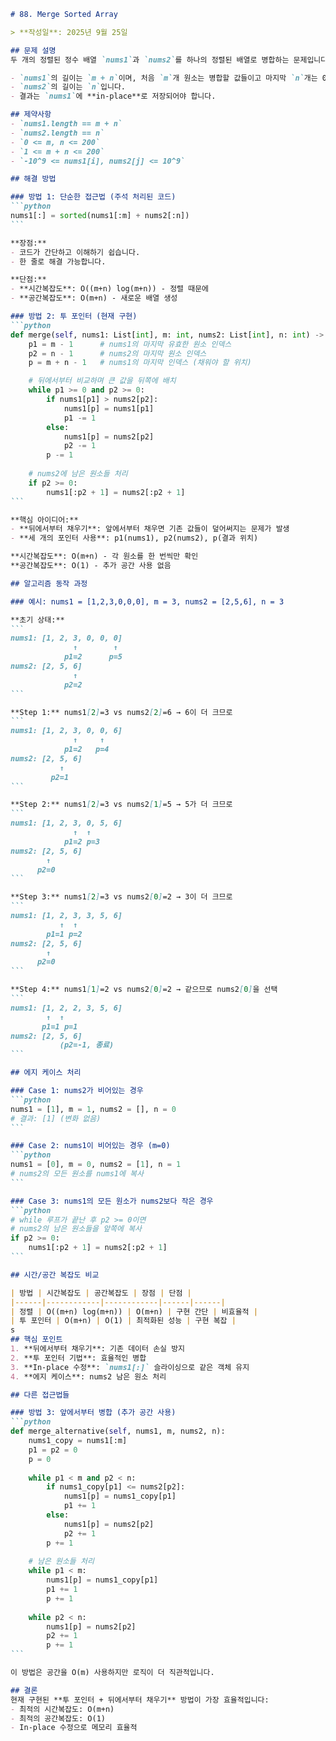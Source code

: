 ````markdown
# 88. Merge Sorted Array

> **작성일**: 2025년 9월 25일

## 문제 설명
두 개의 정렬된 정수 배열 `nums1`과 `nums2`를 하나의 정렬된 배열로 병합하는 문제입니다.

- `nums1`의 길이는 `m + n`이며, 처음 `m`개 원소는 병합할 값들이고 마지막 `n`개는 0으로 채워져 있습니다.
- `nums2`의 길이는 `n`입니다.
- 결과는 `nums1`에 **in-place**로 저장되어야 합니다.

## 제약사항
- `nums1.length == m + n`
- `nums2.length == n`
- `0 <= m, n <= 200`
- `1 <= m + n <= 200`
- `-10^9 <= nums1[i], nums2[j] <= 10^9`

## 해결 방법

### 방법 1: 단순한 접근법 (주석 처리된 코드)
```python
nums1[:] = sorted(nums1[:m] + nums2[:n])
```

**장점:**
- 코드가 간단하고 이해하기 쉽습니다.
- 한 줄로 해결 가능합니다.

**단점:**
- **시간복잡도**: O((m+n) log(m+n)) - 정렬 때문에
- **공간복잡도**: O(m+n) - 새로운 배열 생성

### 방법 2: 투 포인터 (현재 구현)
```python
def merge(self, nums1: List[int], m: int, nums2: List[int], n: int) -> None:
    p1 = m - 1      # nums1의 마지막 유효한 원소 인덱스
    p2 = n - 1      # nums2의 마지막 원소 인덱스
    p = m + n - 1   # nums1의 마지막 인덱스 (채워야 할 위치)

    # 뒤에서부터 비교하며 큰 값을 뒤쪽에 배치
    while p1 >= 0 and p2 >= 0:
        if nums1[p1] > nums2[p2]:
            nums1[p] = nums1[p1]
            p1 -= 1
        else:
            nums1[p] = nums2[p2]
            p2 -= 1
        p -= 1
    
    # nums2에 남은 원소들 처리
    if p2 >= 0:
        nums1[:p2 + 1] = nums2[:p2 + 1]
```

**핵심 아이디어:**
- **뒤에서부터 채우기**: 앞에서부터 채우면 기존 값들이 덮어써지는 문제가 발생
- **세 개의 포인터 사용**: p1(nums1), p2(nums2), p(결과 위치)

**시간복잡도**: O(m+n) - 각 원소를 한 번씩만 확인
**공간복잡도**: O(1) - 추가 공간 사용 없음

## 알고리즘 동작 과정

### 예시: nums1 = [1,2,3,0,0,0], m = 3, nums2 = [2,5,6], n = 3

**초기 상태:**
```
nums1: [1, 2, 3, 0, 0, 0]
              ↑        ↑
            p1=2      p=5
nums2: [2, 5, 6]
              ↑
            p2=2
```

**Step 1:** nums1[2]=3 vs nums2[2]=6 → 6이 더 크므로
```
nums1: [1, 2, 3, 0, 0, 6]
              ↑     ↑
            p1=2   p=4
nums2: [2, 5, 6]
           ↑
         p2=1
```

**Step 2:** nums1[2]=3 vs nums2[1]=5 → 5가 더 크므로
```
nums1: [1, 2, 3, 0, 5, 6]
              ↑  ↑
            p1=2 p=3
nums2: [2, 5, 6]
        ↑
      p2=0
```

**Step 3:** nums1[2]=3 vs nums2[0]=2 → 3이 더 크므로
```
nums1: [1, 2, 3, 3, 5, 6]
           ↑  ↑
        p1=1 p=2
nums2: [2, 5, 6]
        ↑
      p2=0
```

**Step 4:** nums1[1]=2 vs nums2[0]=2 → 같으므로 nums2[0]을 선택
```
nums1: [1, 2, 2, 3, 5, 6]
        ↑  ↑
       p1=1 p=1
nums2: [2, 5, 6]
           (p2=-1, 종료)
```

## 에지 케이스 처리

### Case 1: nums2가 비어있는 경우
```python
nums1 = [1], m = 1, nums2 = [], n = 0
# 결과: [1] (변화 없음)
```

### Case 2: nums1이 비어있는 경우 (m=0)
```python
nums1 = [0], m = 0, nums2 = [1], n = 1
# nums2의 모든 원소를 nums1에 복사
```

### Case 3: nums1의 모든 원소가 nums2보다 작은 경우
```python
# while 루프가 끝난 후 p2 >= 0이면
# nums2의 남은 원소들을 앞쪽에 복사
if p2 >= 0:
    nums1[:p2 + 1] = nums2[:p2 + 1]
```

## 시간/공간 복잡도 비교

| 방법 | 시간복잡도 | 공간복잡도 | 장점 | 단점 |
|------|------------|------------|------|------|
| 정렬 | O((m+n) log(m+n)) | O(m+n) | 구현 간단 | 비효율적 |
| 투 포인터 | O(m+n) | O(1) | 최적화된 성능 | 구현 복잡 |
s
## 핵심 포인트
1. **뒤에서부터 채우기**: 기존 데이터 손실 방지
2. **투 포인터 기법**: 효율적인 병합
3. **In-place 수정**: `nums1[:]` 슬라이싱으로 같은 객체 유지
4. **에지 케이스**: nums2 남은 원소 처리

## 다른 접근법들

### 방법 3: 앞에서부터 병합 (추가 공간 사용)
```python
def merge_alternative(self, nums1, m, nums2, n):
    nums1_copy = nums1[:m]
    p1 = p2 = 0
    p = 0
    
    while p1 < m and p2 < n:
        if nums1_copy[p1] <= nums2[p2]:
            nums1[p] = nums1_copy[p1]
            p1 += 1
        else:
            nums1[p] = nums2[p2]
            p2 += 1
        p += 1
    
    # 남은 원소들 처리
    while p1 < m:
        nums1[p] = nums1_copy[p1]
        p1 += 1
        p += 1
    
    while p2 < n:
        nums1[p] = nums2[p2]
        p2 += 1
        p += 1
```

이 방법은 공간을 O(m) 사용하지만 로직이 더 직관적입니다.

## 결론
현재 구현된 **투 포인터 + 뒤에서부터 채우기** 방법이 가장 효율적입니다:
- 최적의 시간복잡도: O(m+n)
- 최적의 공간복잡도: O(1)  
- In-place 수정으로 메모리 효율적
